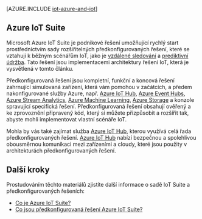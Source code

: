 <properties
 pageTitle="Řešení Azure pro Internet věcí | Microsoft Azure"
 description="Přehled technologie IoT na platformě Azure, včetně ukázkové architektury řešení a informací o tom, jak souvisí se službou Azure IoT Suite a předkonfigurovanými řešeními"
 services=""
 suite="iot-suite"
 documentationCenter=""
 authors="dominicbetts"
 manager="timlt"
 editor=""/>

<tags
 ms.service="iot-suite"
 ms.devlang="na"
 ms.topic="get-started-article"
 ms.tgt_pltfrm="na"
 ms.workload="na"
 ms.date="08/09/2016"
 ms.author="dobett"/>

[AZURE.INCLUDE [iot-azure-and-iot](../../includes/iot-azure-and-iot.md)]

## Azure IoT Suite

Microsoft Azure IoT Suite je podnikové řešení umožňující rychlý start prostřednictvím sady rozšiřitelných předkonfigurovaných řešení, které se vztahují k běžným scénářům IoT, jako je [vzdálené sledování][lnk-preconfigured-solutions] a [prediktivní údržba][lnk-predictive-maintenance]. Tato řešení jsou implementacemi architektury řešení IoT, která je vysvětlená v tomto článku.

Předkonfigurovaná řešení jsou kompletní, funkční a koncová řešení zahrnující simulovaná zařízení, která vám pomohou v začátcích, a předem nakonfigurované služby Azure, např. [Azure IoT Hub][], [Azure Event Hubs][], [Azure Stream Analytics][], [Azure Machine Learning][], [Azure Storage][] a konzole spravující specifická řešení. Předkonfigurovaná řešení obsahují ověřený a ke zprovoznění připravený kód, který si můžete přizpůsobit a rozšířit tak, abyste mohli implementovat vlastní scénáře IoT.

Mohla by vás také zajímat služba [Azure IoT Hub][], kterou využívá celá řada předkonfigurovaných řešení. [Azure IoT Hub][] nabízí bezpečnou a spolehlivou obousměrnou komunikaci mezi zařízeními a cloudy, které jsou použity v architekturách předkonfigurovaných řešení.

## Další kroky

Prostudováním těchto materiálů zjistíte další informace o sadě IoT Suite a předkonfigurovaných řešeních:

- [Co je Azure IoT Suite?][lnk-whatissuite]
- [Co jsou předkonfigurovaná řešení Azure IoT Suite?][lnk-whatarepreconfigured]

[lnk-whatissuite]: iot-suite-overview.md
[lnk-whatarepreconfigured]: iot-suite-what-are-preconfigured-solutions.md

[lnk-preconfigured-solutions]: iot-suite-getstarted-preconfigured-solutions.md
[Azure IoT Hub]: https://azure.microsoft.com/documentation/services/iot-hub/
[Azure Event Hubs]: https://azure.microsoft.com/documentation/services/event-hubs/
[Azure Stream Analytics]: https://azure.microsoft.com/documentation/services/stream-analytics/
[Azure Machine Learning]: https://azure.microsoft.com/documentation/services/machine-learning/
[Azure Storage]: https://azure.microsoft.com/documentation/services/storage/
[lnk-predictive-maintenance]: iot-suite-predictive-overview.md


<!--HONumber=Aug16_HO4-->


